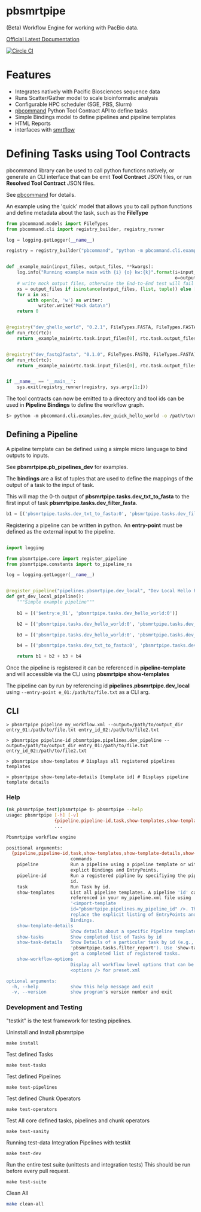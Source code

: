 # pbsmrtpipe

(Beta) Workflow Engine for working with PacBio data.

[Official Latest Documentation](http://pbsmrtpipe.readthedocs.org/)

[![Circle CI](https://circleci.com/gh/PacificBiosciences/pbsmrtpipe.svg?style=svg)](https://circleci.com/gh/PacificBiosciences/pbsmrtpipe)


# Features

- Integrates natively with Pacific Biosciences sequence data
- Runs Scatter/Gather model to scale bioinformatic analysis
- Configurable HPC scheduler (SGE, PBS, Slurm)
- [pbcommand](https://github.com/PacificBiosciences/pbcommand) Python Tool Contract API to define tasks
- Simple Bindings model to define pipelines and pipeline templates 
- HTML Reports
- interfaces with [smrtflow](http://github.com/Pacificbiosciences/smrtflow)


# Defining Tasks using Tool Contracts

pbcommand library can be used to call python functions natively, or generate an CLI interface that can be emit **Tool Contract** JSON files, or run **Resolved Tool Contract** JSON files.
 
See [pbcommand](http://pbcommand.readthedocs.org/) for details.
 
An example using the 'quick' model that allows you to call python functions and define metadata about the task, such as the **FileType**

```python
from pbcommand.models import FileTypes
from pbcommand.cli import registry_builder, registry_runner

log = logging.getLogger(__name__)

registry = registry_builder("pbcommand", "python -m pbcommand.cli.examples.dev_quick_hello_world ")


def _example_main(input_files, output_files, **kwargs):
    log.info("Running example main with {i} {o} kw:{k}".format(i=input_files,
                                                               o=output_files, k=kwargs))
    # write mock output files, otherwise the End-to-End test will fail
    xs = output_files if isinstance(output_files, (list, tuple)) else [output_files]
    for x in xs:
        with open(x, 'w') as writer:
            writer.write("Mock data\n")
    return 0


@registry("dev_qhello_world", "0.2.1", FileTypes.FASTA, FileTypes.FASTA, nproc=1, options=dict(alpha=1234))
def run_rtc(rtc):
    return _example_main(rtc.task.input_files[0], rtc.task.output_files[0], nproc=rtc.task.nproc)


@registry("dev_fastq2fasta", "0.1.0", FileTypes.FASTQ, FileTypes.FASTA)
def run_rtc(rtc):
    return _example_main(rtc.task.input_files[0], rtc.task.output_files[0])


if __name__ == '__main__':
    sys.exit(registry_runner(registry, sys.argv[1:]))
```

The tool contracts can now be emitted to a directory and tool ids can be used in **Pipeline Bindings** to define the workflow graph.

```bash
$> python -m pbcommand.cli.examples.dev_quick_hello_world -o /path/to/my-tool-contracts
```

## Defining a Pipeline

A pipeline template can be defined using a simple micro language to bind outputs to inputs.

See **pbsmrtpipe.pb_pipelines_dev** for examples.

The **bindings** are a list of tuples that are used to define the mappings of the output of a task to the input of task.

This will map the 0-th output of **pbsmrtpipe.tasks.dev_txt_to_fasta** to the first input of task **pbsmrtpipe.tasks.dev_filter_fasta**.

```python
b1 = [('pbsmrtpipe.tasks.dev_txt_to_fasta:0', 'pbsmrtpipe.tasks.dev_filter_fasta:0')]

```

Registering a pipeline can be written in python. An **entry-point** must be defined as the external input to the pipeline.


```python

import logging

from pbsmrtpipe.core import register_pipeline
from pbsmrtpipe.constants import to_pipeline_ns

log = logging.getLogger(__name__)


@register_pipeline("pipelines.pbsmrtpipe.dev_local", "Dev Local Hello Pipeline")
def get_dev_local_pipeline():
    """Simple example pipeline"""
    
    b1 = [('$entry:e_01', 'pbsmrtpipe.tasks.dev_hello_world:0')]

    b2 = [('pbsmrtpipe.tasks.dev_hello_world:0', 'pbsmrtpipe.tasks.dev_hello_worlder:0')]

    b3 = [('pbsmrtpipe.tasks.dev_hello_world:0', 'pbsmrtpipe.tasks.dev_txt_to_fasta:0')]

    b4 = [('pbsmrtpipe.tasks.dev_txt_to_fasta:0', 'pbsmrtpipe.tasks.dev_filter_fasta:0')]

    return b1 + b2 + b3 + b4
```

Once the pipeline is registered it can be referenced in **pipeline-template** and will accessible via the CLI using **pbsmrtpipe show-templates**

The pipeline can by run by referencing id **pipelines.pbsmrtpipe.dev_local** using `--entry-point e_01:/path/to/file.txt` as a CLI arg.

## CLI



    > pbsmrtpipe pipeline my_workflow.xml --output=/path/to/output_dir entry_01:/path/to/file.txt entry_id_02:/path/to/file2.txt
    
    > pbsmrtpipe pipeline-id pbsmrtpipe.pipelines.dev_pipeline --output=/path/to/output_dir entry_01:/path/to/file.txt entry_id_02:/path/to/file2.txt
    
    > pbsmrtpipe show-templates # Displays all registered pipelines templates
    
    > pbsmrtpipe show-template-details [template id] # Displays pipeline template details
    

### Help


```bash
(mk_pbsmrtpipe_test)pbsmrtpipe $> pbsmrtpipe --help
usage: pbsmrtpipe [-h] [-v]
                  {pipeline,pipeline-id,task,show-templates,show-template-details,show-tasks,show-task-details,show-workflow-options}
                  ...

Pbsmrtpipe workflow engine

positional arguments:
  {pipeline,pipeline-id,task,show-templates,show-template-details,show-tasks,show-task-details,show-workflow-options}
                        commands
    pipeline            Run a pipeline using a pipeline template or with
                        explict Bindings and EntryPoints.
    pipeline-id         Run a registered pipline by specifiying the pipline
                        id.
    task                Run Task by id.
    show-templates      List all pipeline templates. A pipeline 'id' can be
                        referenced in your my_pipeline.xml file using
                        '<import-template
                        id="pbsmrtpipe.pipelines.my_pipeline_id" />. This can
                        replace the explicit listing of EntryPoints and
                        Bindings.
    show-template-details
                        Show details about a specific Pipeline template.
    show-tasks          Show completed list of Tasks by id
    show-task-details   Show Details of a particular task by id (e.g.,
                        'pbsmrtpipe.tasks.filter_report'). Use 'show-tasks' to
                        get a completed list of registered tasks.
    show-workflow-options
                        Display all workflow level options that can be set in
                        <options /> for preset.xml

optional arguments:
  -h, --help            show this help message and exit
  -v, --version         show program's version number and exit
```

### Development and Testing


"testkit" is the test framework for testing pipelines.

Uninstall and Install pbsmrtpipe

```
make install
```

Test defined Tasks

```
make test-tasks
```

Test defined Pipelines

```
make test-pipelines
```

Test defined Chunk Operators

```
make test-operators
```

Test All core defined tasks, pipelines and chunk operators

```
make test-sanity
```

Running test-data Integration Pipelines with testkit

```
make test-dev
```

Run the entire test suite (unittests and integration tests) This should be run before every pull request.

```
make test-suite
```

Clean All 

```bash
make clean-all
```
